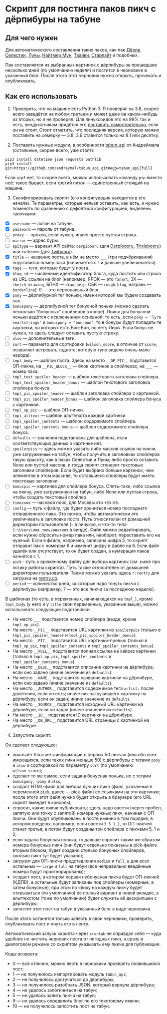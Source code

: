 # Скрипт для постинга паков пикч с дёрпибуры на табуне

## Для чего нужен

Для автоматического составления таких паков, как пак [Дёрпи](https://tabun.everypony.ru/blog/I_love_Derpy/197952.html), [Селестии](https://tabun.everypony.ru/blog/Order_of_Celestia/197945.html), [Луны](https://tabun.everypony.ru/blog/Order_of_Luna/197980.html), [Найтмер Мун](https://tabun.everypony.ru/blog/vyxefcetrg787cowg/197829.html), [Твайки](https://tabun.everypony.ru/blog/Twilight/197978.html), [Старлайт](https://tabun.everypony.ru/blog/equalitychurch/197920.html) и подобных.

Пак составляется из выбранных картинок с дёрпибуры за прошедшие несколько дней (по умолчанию неделя) и постится в черновики в указанный блог. После этого этот черновик нужно открыть, прочекать и опубликовать.

## Как его использовать

1. Проверить, что на машине есть Python 3. Я проверял на 3.8, скорее всего заведётся на любом третьем и может даже на каком-нибудь из вторых, но я не проверял. Для линуксоидов это на 99% так и есть, виндузятникам придётся его [поставить самостоятельно](https://www.python.org/downloads/), если он не стоит. Стоит отметить, что последняя версия, которую можно поставить на семёрку — 3.8, 3.9 ставится только на 8.1 или десятку.

2. Поставить нужные модули, в особенности [tabun_api](https://andreymal.org/tabun/api_doc/main.html) от Андреймала (остальные, скорее всего, уже стоят):
```
pip3 install datetime json requests pathlib
pip3 install git+https://github.com/andreymal/tabun_api.git#egg=tabun_api[full]
```
Если `pip3` нет, то скорее всего, можно использовать команду `pip` вместо неё: такое бывает, если третий питон — единственный стоящий на машине.

3. Сконфигурировать скрипт (его конфигурация находится в его начале). Те параметры, которые нельзя оставить, как есть, и нужно поменять по сравнению с дефолтной конфигурацией, выделены галочками:

* [x] `username` — логин на табуне.
* [x] `password` — пароль от табуна.
* [ ] `proxy` — прокси, если нужен, иначе просто пустая строка.
* [ ] `mirror` — адрес буры.
* [ ] `apitype` — вариант API сайта: `derpibooru` (для [Derpibooru](https://www.derpibooru.org), [Trixiebooru](https://www.trixiebooru.org)) или `twibooru` (для [Twibooru](https://www.twibooru.org)).
* [x] `title` — название поста, в нём на место `___` (три подчёркивания) подставится номер пака (начинается с 1 и дальше увеличивается).
* [x] `tags` — теги, которые будут у поста.
* [x] `blog_id` — численный идентификатор блога, куда постить или строка из URL ссылки на блог (например, ЯРОК — это `fanart`, ЗХ — `sketch_drawing`, БПНХ — `draw_help`, СБК — `rough_blog`, награнь — `borderline`). 0 — это персональный блог.
* [x] `pony` — дёрпибурной тег поньки, имени которой мы будем создавать пак.
* [x] `bonuspony` — дёрпибурной тег бонусной поньки (можно сделать несколько "бонусных" спойлеров в конце). Поиск для бонусной поньки ведётся с исключением основной; то есть, если `pony = 'lyra heartstrings'` и `bonuspony = 'bon-bon'`, то в бонусы будут попадать те картинки, на которых есть Бон-Бон, но нету Лиры. Если бонус не нужен, то здесь следует оставить пустую строку.
* [ ] `also` — дополнительные теги.
* [ ] `sort` — параметр для сортировки (`wilson_score`, в отличие от `score`, позволяет встревать годноте, которую тупо видело очень мало народа).
* [ ] `tmpl_body` — шаблон поста. Здесь на место `__OP_PIC__` подставится ОП-пикча, на `__PIC_BLOCK__` — блок картинок в спойлерах, на `___` — номер пака.
* [ ] `tmpl_text_spoiler_header` — шаблон текстового заголовка спойлера.
* [ ] `tmpl_text_spoiler_header_bonus` — шаблон текстового заголовка спойлера бонуса.
* [ ] `tmpl_pic_spoiler_header` — шаблон заголовка спойлера с картинкой.
* [ ] `tmpl_pic_spoiler_header_bonus` — шаблон заголовка спойлера бонуса с картинкой.
* [ ] `tmpl_op_pic` — шаблон ОП-пички.
* [ ] `tmpl_alttext` — шаблон альттекста каждой картинки.
* [ ] `tmpl_spoiler_contents` — шаблон содержимого спойлера.
* [ ] `tmpl_spoiler_contents_bonus` — шаблон содержимого спойлера бонуса.
* [ ] `defaults` — значения подстановок для шаблона, если соответствующих данных о картинке нет.
* [ ] `spoilerpics` — здесь можно указать либо массив ссылок на пикчи, уже загруженные на табун, чтобы получить в заголовках спойлеров такую красоту, как в паках Селестии и Луны; либо просто оставить None или пустой массив, и тогда скрипт сгенерит текстовые заголовки спойлеров. Если будет выбрано больше картинок, чем элементов в этом массиве, то оставшиеся спойлеры будут иметь текстовые заголовки.
* [ ] `bonuspic` — картинка для спойлера бонуса. Опять-таки, либо ссылка на пикчу, уже загруженную на табун, либо None или пустая строка, чтобы создать текстовый спойлер.
* [ ] `timezone` — часовой пояс, для Москвы это `+03:00`.
* [ ] `config` — путь к файлу, где будет храниться номер последнего отправленного пака. Это нужно, чтобы автоматически его увеличивать в заголовке поста. Путь относителен от домашней директории пользователя (`~` в линуксе, и что-то типа `C:\Users\имя_пользователя` в винде). Файл можно редактировать, если нужно сбросить номер пака или, наоборот, переставить его на нужный. Если в файле, например, записана цифра 5, то скрипт отправит пак с номером 6 и изменит цифру в файле на 6. Если файл удалён или отсутствует, то он будет создан, а нумерация паков начнётся с 1.
* [ ] `pick` - путь к временному файлу для выбора картинок (см. ниже про логику работы скрипта). Путь также относителен от домашней директории пользователя. Также можно указать здесь `*:rentry` для загрузки на [rentry.co](https://rentry.co).
* [ ] `period` — количество дней, за которые надо тянуть пикчи с дёрпибуры (например, 7 — это все пикчи за последнюю неделю).

В шаблонах (то есть, в переменных, начинающихся на `tmpl_`), кроме `tmpl_body` (у него и у `title` свои переменные, указанные выше), можно использовать следующие подстановки:

* На место `___` подставится номер спойлера (везде, кроме `tmpl_op_pic`).
* На место `__PIC__` подставится URL картинки из `spoilerpics` (только в `tmpl_pic_spoiler_header` и `tmpl_pic_spoiler_header_bonus`).
* На место `__PIC__` подставится URL картинки-превью (только в `tmpl_op_pic`, `tmpl_spoiler_contents` и `tmpl_spoiler_contents_bonus`).
* На место `__FULL__` подставится полная ссылка на хайрез картинки (только в `tmpl_op_pic`, `tmpl_spoiler_contents` и `tmpl_spoiler_contents_bonus`).
* На место `__DESC__` подставится описание картинки на дёрпибуре, если оно задано (иначе значение из `defaults`).
* На место `__NAME__` подставится название картинки на дёрпибуре, если оно задано (иначе значение из `defaults`).
* На место `__AUTHOR__` подставится содержимое тега `artist:` после двоеточия, если он есть; иначе ник загрузившего картинку на дёрпибуру, если он задан; иначе значение из `defaults`.
* На место `__SOURCE__` подставится исходный URL картинки на дёрпибуре, если он задан (иначе значение из `defaults`).
* На место `__ID__` подставится ID картинки на дёрпибуре.
* На место `__DB_URL__` подставится URL страницы с картинкой на дёрпибуре.

4. Запустить скрипт.

Он сделает следующее:

* выкачает блок метаинформации о первых 50 пикчах (или обо всех имеющихся, если таких пикч меньше 50) с дёрпибуры с тегами `pony` и `also` и сортировкой по параметру `sort` (по умолчанию `wilson_score`);
* сделает то же самое, если задана бонусная понька, но с тегами `bonuspony`, `-pony` и `also`;
* создаст HTML-файл для выбора лучших пикч (файл, указанный в переменной `pick`, далее — pick-файл) со ссылками на эти картинки; после этого этот файл нужно будет открыть в браузере (его URL скрипт выведет в консоль);
* спросит, какие пикчи публиковать; здесь надо ввести (через пробел, запятую или точку с запятой) номера нужных пикч, начиная с ОП-пикчи. Они будут опубликованы в посте именно в том порядке, в котором введены; например, если ввести `3 5 1 2`, то ОП-пикчей станет третья, а потом будут созданы три спойлера с пикчами 5, 1 и 2;
* если задана бонусная понька, то дальше спросит таким же образом номера бонусных пикч (они будут отдельно показаны в pick-файле вторым блоком; будет создано столько бонусных спойлеров, сколько пикч тут будет указано);
* загрузит для ОП-пикчи представления `medium` и `full`, а для всех остальных — `large` и `full` на табун (все неправильно введённые номера будут проигнорированы);
* создаст пост, в котором первая небонусная пикча будет ОП-пикчей (КДПВ), а остальные будут запиханы под спойлеры (номерные, а затем бонусные), при этом по клику на каждую пикчу будет открываться (по умолчанию) её полный вариант в новой вкладке, а альттекстом (тоже по умолчанию) будет служить её дескрипшен с дёрпибуры;
* запостит этот пост на табун в указанный блог в виде черновика.

После этого останется только залезть в свои черновики, проверить, опубликовать пост и пнуть его в ленту.

Автоматический запуск скрипта через `crontab` не оправдал себя — куда удобнее не чистить черновик поста от негодных пикч, а сразу в диалоговом режиме со скриптом указывать ему пикчи для публикации.

Коды возврата:
* 0 — всё отлично, можно лезть в черновики проверять появившийся пост;
* 1 — не получилось импортировать модуль `tabun_api`;
* 2 — не получилось достучаться до дёрпибуры;
* 3 — не получилось разобрать JSON, который вернула дёрпибура;
* 4 — не удалось залогиниться на табун;
* 5 — не удалось залить пикчи на табун;
* 9 — не удалось определить блог по его текстовому имени;
* 10 — не получилось запостить пост на табун.
